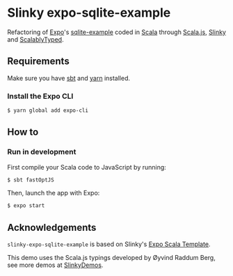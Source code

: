 # Slinky expo-sqlite-example
Refactoring of [Expo](https://expo.io)'s [sqlite-example](https://github.com/expo/examples/tree/master/with-sqlite) coded in [Scala](https://scala-lang.org/) through [Scala.js](https://www.scala-js.org), [Slinky](https://slinky.dev) and [ScalablyTyped](https://github.com/oyvindberg/ScalablyTyped).

## Requirements
Make sure you have [sbt](https://www.scala-sbt.org) and [yarn](https://yarnpkg.com) installed.

### Install the Expo CLI
```sh
$ yarn global add expo-cli
```

## How to
### Run in development

First compile your Scala code to JavaScript by running:
```sh
$ sbt fastOptJS
```

Then, launch the app with Expo:
```sh
$ expo start
```

## Acknowledgements
`slinky-expo-sqlite-example` is based on Slinky's [Expo Scala Template](https://github.com/shadaj/expo-template-scala).

This demo uses the Scala.js typings developed by Øyvind Raddum Berg, see more demos at [SlinkyDemos](https://github.com/ScalablyTyped/SlinkyDemos).
